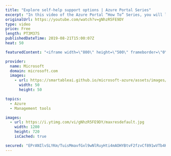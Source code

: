 ```yaml
---
title: "Explore self-help support options | Azure Portal Series"
excerpt: "In this video of the Azure Portal “How To” Series, you will learn how to explore self-help options in the Azure portal and how to create a support request.   Try out these features in the Azure portal: https://portal.azure.com    Keep connected on Twitter: https://twitter.com/AzurePortal      And make"
originalUrl: https://youtube.com/watch?v=gNhzR5FE9DY
type: video
price: Free
length: PT3M37S
publishedDateTime: 2019-08-21T15:00:07Z
heat: 50

featuredContent: "<iframe width=\"800\" height=\"500\" frameborder=\"0\" src=\"https://www.youtube.com/embed/gNhzR5FE9DY\" allow=\"accelerometer; autoplay; encrypted-media; gyroscope; picture-in-picture\" allowfullscreen></iframe>"

provider:
  name: Microsoft
  domain: microsoft.com
  images:
    - url: https://smartableai.github.io/microsoft-azure/assets/images/organizations/microsoft.com-50x50.jpg
      width: 50
      height: 50

topics:
  - Azure
  - Management tools

images:
  - url: https://i.ytimg.com/vi/gNhzR5FE9DY/maxresdefault.jpg
    width: 1280
    height: 720
    isCached: true

secured: "EPrANIlvSLYKm/TuisMmavfGxl9wNlRuyHti4mAOHYBtvF2fzvCf891wVTb4Ks02KYgo2peDmaaxAxlwTc5+9wZ4p/a62sdd7yjKm+HD47XiWTBA7LBSJvK6mBYtV3FlK4JafyAzGbXbMROqqJBBTm2ryFE21mkEi2KFrwk29O269lzgz1GhKPcNQdVC+hqROXE3yuiUtWweDo8sYmwuH6F5paTt+QebiYcS01fR1SOs8bS7GIv6wUJXiTgyhkC38HlbKbHisEEPAYuqvfkaq5N9tlo7cuW49zNx+6x6ghl8ZbJtdEv1uwNfZWyHSy9qJ6DUh2ftc+0MhJRWIrATOy/0gSA/EFu4oM8suPO4EOHaDm8T14go9FXgZm71tEXIiunf/3X97c4heks7pKrhNLkpx3+MO788/Jqo4Fvqflc=;u8gqLmKNXa7FWyjLVfNZiw=="
---
```


